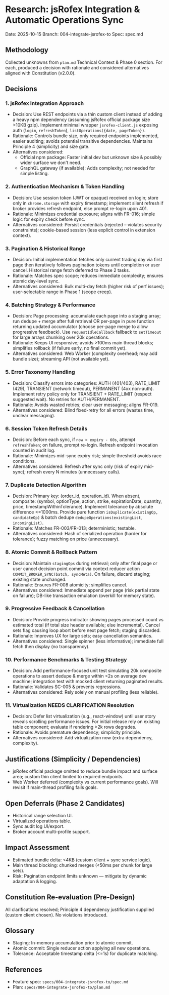 # Research: jsRofex Integration & Automatic Operations Sync

Date: 2025-10-15
Branch: 004-integrate-jsrofex-to
Spec: spec.md

## Methodology

Collected unknowns from `plan.md` Technical Context & Phase 0 section. For each, produced a decision with rationale and considered alternatives aligned with Constitution (v2.0.0).

## Decisions

### 1. jsRofex Integration Approach

- Decision: Use REST endpoints via a thin custom client instead of adding a heavy npm dependency (assuming jsRofex official package size >10KB gzip). Implement minimal wrapper `jsrofex-client.js` exposing auth (`login`, `refreshToken`), `listOperations({date, pageToken})`.
- Rationale: Controls bundle size, only required endpoints implemented, easier auditing; avoids potential transitive dependencies. Maintains Principle 4 (simplicity) and size gate.
- Alternatives considered:
  - Official npm package: Faster initial dev but unknown size & possibly wider surface we don't need.
  - GraphQL gateway (if available): Adds complexity; not needed for simple listing.

### 2. Authentication Mechanism & Token Handling

- Decision: Use session token (JWT or opaque) received on login; store only in `chrome.storage` with expiry timestamp; implement silent refresh if broker provides refresh endpoint, else prompt re-login upon 401.
- Rationale: Minimizes credential exposure; aligns with FR-016; simple logic for expiry check before sync.
- Alternatives considered: Persist credentials (rejected – violates security constraints); cookie-based session (less explicit control in extension context).

### 3. Pagination & Historical Range

- Decision: Initial implementation fetches only current trading day via first page then iteratively follows pagination tokens until completion or user cancel. Historical range fetch deferred to Phase 2 tasks.
- Rationale: Matches spec scope; reduces immediate complexity; ensures atomic day-level sync.
- Alternatives considered: Bulk multi-day fetch (higher risk of perf issues); user-selectable range in Phase 1 (scope creep).

### 4. Batching Strategy & Performance

- Decision: Page processing: accumulate each page into a staging array; run dedupe + merge after full retrieval OR per-page in pure function returning updated accumulator (choose per-page merge to allow progressive feedback). Use `requestIdleCallback` fallback to `setTimeout` for large arrays chunking over 20k operations.
- Rationale: Keeps UI responsive; avoids >100ms main thread blocks; simplifies rollback (if failure early, no final commit yet).
- Alternatives considered: Web Worker (complexity overhead; may add bundle size); streaming API (not available yet).

### 5. Error Taxonomy Handling

- Decision: Classify errors into categories: AUTH (401/403), RATE_LIMIT (429), TRANSIENT (network timeout), PERMANENT (4xx non-auth). Implement retry policy only for TRANSIENT + RATE_LIMIT (respect suggested wait). No retries for AUTH/PERMANENT.
- Rationale: Avoids wasted retries; clear user messaging; aligns FR-019.
- Alternatives considered: Blind fixed-retry for all errors (wastes time, unclear messaging).

### 6. Session Token Refresh Details

- Decision: Before each sync, if `now > expiry - 60s`, attempt `refreshToken`; on failure, prompt re-login. Refresh endpoint invocation counted in audit log.
- Rationale: Minimizes mid-sync expiry risk; simple threshold avoids race conditions.
- Alternatives considered: Refresh after sync only (risk of expiry mid-sync); refresh every N minutes (unnecessary calls).

### 7. Duplicate Detection Algorithm

- Decision: Primary key: (order_id, operation_id). When absent, composite: (symbol, optionType, action, strike, expirationDate, quantity, price, timestampWithinTolerance). Implement tolerance by absolute difference <=1000ms. Provide pure function `isDuplicate(existingOp, candidateOp)` & batch dedupe `dedupeOperations(existingList, incomingList)`.
- Rationale: Matches FR-003/FR-013; deterministic; testable.
- Alternatives considered: Hash of serialized operation (harder for tolerance); fuzzy matching on price (unnecessary).

### 8. Atomic Commit & Rollback Pattern

- Decision: Maintain `stagingOps` during retrieval; only after final page or user cancel decision point commit via context reducer action `COMMIT_BROKER_SYNC(batch, syncMeta)`. On failure, discard staging; existing state unchanged.
- Rationale: Ensures FR-008 atomicity; simplifies cancel.
- Alternatives considered: Immediate append per page (risk partial state on failure); DB-like transaction emulation (overkill for memory state).

### 9. Progressive Feedback & Cancellation

- Decision: Provide progress indicator showing pages processed count vs estimated total (if total size header available; else incremental). Cancel sets flag causing loop abort before next page fetch; staging discarded.
- Rationale: Improves UX for large sets; easy cancellation semantics.
- Alternatives considered: Single spinner (less informative); immediate full fetch then display (no transparency).

### 10. Performance Benchmarks & Testing Strategy

- Decision: Add performance-focused unit test simulating 20k composite operations to assert dedupe & merge within <2s on average dev machine; integration test with mocked client returning paginated results.
- Rationale: Validates SC-005 & prevents regressions.
- Alternatives considered: Rely solely on manual profiling (less reliable).

### 11. Virtualization NEEDS CLARIFICATION Resolution

- Decision: Defer list virtualization (e.g., react-window) until user story reveals scrolling performance issues. For initial release rely on existing table component; evaluate if rendering >2k rows degrades.
- Rationale: Avoids premature dependency; simplicity principle.
- Alternatives considered: Add virtualization now (extra dependency, complexity).

## Justifications (Simplicity / Dependencies)

- jsRofex official package omitted to reduce bundle impact and surface area; custom thin client limited to required endpoints.
- Web Worker deferred (complexity vs current performance goals). Will revisit if main-thread profiling fails goals.

## Open Deferrals (Phase 2 Candidates)

- Historical range selection UI.
- Virtualized operations table.
- Sync audit log UI/export.
- Broker account multi-profile support.

## Impact Assessment

- Estimated bundle delta: <4KB (custom client + sync service logic).
- Main thread blocking: chunked merges (<50ms per chunk for large sets).
- Risk: Pagination endpoint limits unknown — mitigate by dynamic adaptation & logging.

## Constitution Re-evaluation (Pre-Design)

All clarifications resolved; Principle 4 dependency justification supplied (custom client chosen). No violations introduced.

## Glossary

- Staging: In-memory accumulation prior to atomic commit.
- Atomic commit: Single reducer action applying all new operations.
- Tolerance: Acceptable timestamp delta (<=1s) for duplicate matching.

## References

- Feature spec: `specs/004-integrate-jsrofex-to/spec.md`
- Plan: `specs/004-integrate-jsrofex-to/plan.md`


